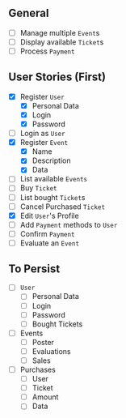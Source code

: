 

## General
- [ ] Manage multiple `Event`s
- [ ] Display available `Ticket`s
- [ ] Process `Payment`

## User Stories (First)
- [x] Register `User`
  - [x] Personal Data
  - [x] Login
  - [x] Password
- [ ] Login as `User`
- [x] Register `Event`
  - [x] Name  
  - [x] Description  
  - [x] Data  
- [ ] List available `Events`  
- [ ] Buy `Ticket`  
- [ ] List bought `Ticket`s
- [ ] Cancel Purchased `Ticket` 
- [x] Edit `User`'s Profile
- [ ] Add `Payment` methods to `User`
- [ ] Confirm `Payment`
- [ ] Evaluate an `Event`

## To Persist
- [ ] `User`
    - [ ] Personal Data
    - [ ] Login
    - [ ] Password
    - [ ] Bought Tickets
- [ ] Events
    - [ ] Poster
    - [ ] Evaluations
    - [ ] Sales
- [ ] Purchases
    - [ ] User
    - [ ] Ticket
    - [ ] Amount
    - [ ] Data